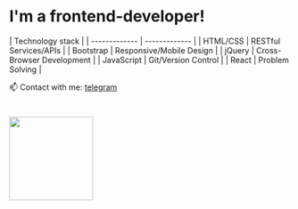 # I'm a frontend-developer!

| Technology stack |
| ------------- | ------------- |
| HTML/CSS  | RESTful Services/APIs  |
| Bootstrap  | Responsive/Mobile Design  |
| jQuery  | Cross-Browser Development |
| JavaScript | Git/Version Control  |
| React  | Problem Solving  |




📫 Contact with me: [telegram](https://t.me/dmitry_barabanov)

# <img src="https://c.tenor.com/8tr_CU6730MAAAAC/web-dev-website-development.gif" width='150px' />

<!--
**dmitry-barabanov/dmitry-barabanov** is a ✨ _special_ ✨ repository because its `README.md` (this file) appears on your GitHub profile.

Here are some ideas to get you started:

- 🔭 I’m currently working on ...
- 🌱 I’m currently learning ...
- 👯 I’m looking to collaborate on ...
- 🤔 I’m looking for help with ...
- 💬 Ask me about ...
- 📫 How to reach me: ...
- 😄 Pronouns: ...
- ⚡ Fun fact: ...
-->
